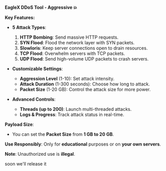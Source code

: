 **EagleX DDoS Tool - Aggressive 💥**

**Key Features:**
- **5 Attack Types**:
  1. **HTTP Bombing**: Send massive HTTP requests.
  2. **SYN Flood**: Flood the network layer with SYN packets.
  3. **Slowloris**: Keep server connections open to drain resources.
  4. **TCP Flood**: Overwhelm servers with TCP packets.
  5. **UDP Flood**: Send high-volume UDP packets to crash servers.

- **Customizable Settings**:
  - **Aggression Level** (1-10): Set attack intensity.
  - **Attack Duration** (1-300 seconds): Choose how long to attack.
  - **Packet Size** (1-20 GB): Control the attack size for more power.

- **Advanced Controls**:
  - **Threads (up to 200)**: Launch multi-threaded attacks.
  - **Logs & Progress**: Track attack status in real-time.

**Payload Size**: 
- You can set the **Packet Size** from **1 GB to 20 GB**.

**Use Responsibly**: Only for **educational** purposes or on **your own servers**.

**Note**: Unauthorized use is **illegal**.

soon we'll release it
